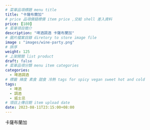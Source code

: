 ```yaml
---
# 菜單品項標題 menu title 
title: "卡薩布蘭加"
# price 品項價錢標價 item price ,交給 shell 差入資料
price: [180] 
# 菜單項目簡介 
description: "啤酒調酒 卡薩布蘭加"
# 圖片檔案目錄 diretory to store image file
image : "images/wine-party.png"
# 排序
weight: 125 
# 上架開關 list product 
draft: false
# 菜單品項分類 menu item categories 
categories:
  - 啤酒調酒 
# 標籤 辣度 素食 甜食 冷熱 tags for spicy vegan sweet hot and cold 
tags:
  - 啤酒
  - 調酒 
  - 威士忌
# 項目上傳日期 item upload date 
date: 2023-08-11T23:15:00+08:00
---
```


 卡薩布蘭加
